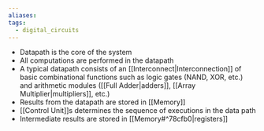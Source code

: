 ```yaml
---
aliases: 
tags:
  - digital_circuits
---
```

- Datapath is the core of the system
- All computations are performed in the datapath
- A typical datapath consists of an [[Interconnect|Interconnection]] of basic combinational functions such as logic gates (NAND, XOR, etc.) and arithmetic modules ([[Full Adder|adders]], [[Array Multiplier|multipliers]], etc.)
- Results from the datapath are stored in [[Memory]]
- [[Control Unit]]s determines the sequence of executions in the data path
- Intermediate results are stored in [[Memory#^78cfb0|registers]]